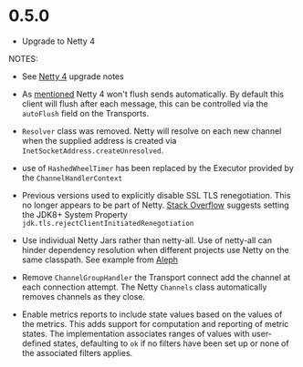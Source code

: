 0.5.0
=====

* Upgrade to Netty 4

NOTES:

- See [Netty 4](http://netty.io/wiki/new-and-noteworthy-in-4.0.html) upgrade notes


- As [mentioned](http://netty.io/wiki/new-and-noteworthy-in-4.0.html#write-does-not-flush-automatically)
  Netty 4 won't flush sends automatically. By default this client will flush after each message,
  this can be controlled via the `autoFlush` field on the Transports.

- `Resolver` class was removed. Netty will resolve on each new channel when the
  supplied address is created via `InetSocketAddress.createUnresolved`.

- use of `HashedWheelTimer` has been replaced by the Executor provided by the
  `ChannelHandlerContext`

- Previous versions used to explicitly disable SSL TLS renegotiation. This no longer appears to be part of Netty.
  [Stack Overflow](https://stackoverflow.com/questions/31418644/is-it-possible-to-disable-tls-renegotiation-in-netty-4)
  suggests setting the JDK8+ System Property `jdk.tls.rejectClientInitiatedRenegotiation`

- Use individual Netty Jars rather than netty-all. Use of netty-all can hinder
  dependency resolution when different projects use Netty on the same classpath.
  See example from [Aleph](https://github.com/ztellman/aleph/issues/335)

- Remove `ChannelGroupHandler` the Transport connect add the channel at each connection attempt.
  The Netty `Channels` class automatically removes channels as they close.

* Enable metrics reports to include state values based on the values of
  the metrics. This adds support for computation and reporting of metric
  states. The implementation associates ranges of values with user-defined
  states, defaulting to `ok` if no filters have been set up or none of the
  associated filters applies.
